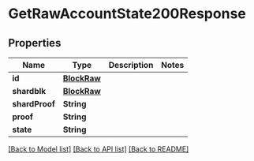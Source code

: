 # GetRawAccountState200Response

## Properties
Name | Type | Description | Notes
------------ | ------------- | ------------- | -------------
**id** | [**BlockRaw**](BlockRaw.md) |  | 
**shardblk** | [**BlockRaw**](BlockRaw.md) |  | 
**shardProof** | **String** |  | 
**proof** | **String** |  | 
**state** | **String** |  | 

[[Back to Model list]](../README.md#documentation-for-models) [[Back to API list]](../README.md#documentation-for-api-endpoints) [[Back to README]](../README.md)


